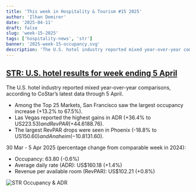 ```yaml
---
title: 'This week in Hospitality & Tourism #15 2025'
author: 'Ilhan Demirer'
date: '2025-04-11'
draft: false
slug: 'week-15-2025'
tags: ['hospitality-news', 'str']
banner: '2025-week-15-occupancy.svg'
description: 'The U.S. hotel industry reported mixed year-over-year comparisons, according to CoStar’s latest data through 5 April.'
---
```


## [STR: U.S. hotel results for week ending 5 April](https://str.com/press-release/us-hotel-results-week-ending-5-april)

The U.S. hotel industry reported mixed year-over-year comparisons, according to CoStar’s latest data through 5 April.

- Among the Top 25 Markets, San Francisco saw the largest occupancy increase (+13.2% to 67.5%).
- Las Vegas reported the highest gains in ADR (+36.4% to US$223.53) and RevPAR (+44.6% to US$188.76).
- The largest RevPAR drops were seen in Phoenix (-18.8% to US$150.60) and Anaheim (-10.8% to US$131.60).

30 Mar - 5 Apr 2025 (percentage change from comparable week in 2024):

- Occupancy: 63.80 (-0.6%)
- Average daily rate (ADR): US$160.18 (+1.4%)
- Revenue per available room (RevPAR): US$102.21 (+0.8%)

![STR Occupancy & ADR](/images/blogimages/2025-week-15-occupancy.svg)
